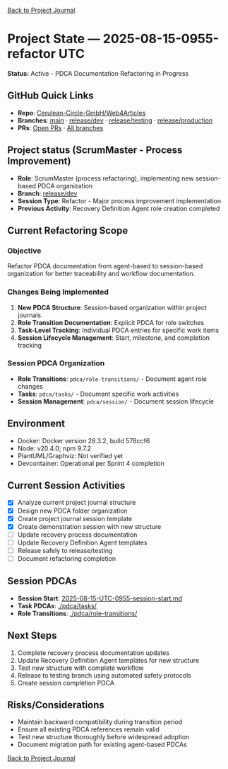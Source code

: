 [Back to Project Journal](../)

# Project State — 2025-08-15-0955-refactor UTC

**Status:** Active - PDCA Documentation Refactoring in Progress

## GitHub Quick Links
- **Repo**: [Cerulean-Circle-GmbH/Web4Articles](https://github.com/Cerulean-Circle-GmbH/Web4Articles)
- **Branches**: [main](https://github.com/Cerulean-Circle-GmbH/Web4Articles/tree/main) · [release/dev](https://github.com/Cerulean-Circle-GmbH/Web4Articles/tree/release/dev) · [release/testing](https://github.com/Cerulean-Circle-GmbH/Web4Articles/tree/release/testing) · [release/production](https://github.com/Cerulean-Circle-GmbH/Web4Articles/tree/release/production)
- **PRs**: [Open PRs](https://github.com/Cerulean-Circle-GmbH/Web4Articles/pulls) · [All branches](https://github.com/Cerulean-Circle-GmbH/Web4Articles/branches)

## Project status (ScrumMaster - Process Improvement)
- **Role**: ScrumMaster (process refactoring), implementing new session-based PDCA organization
- **Branch**: [release/dev](https://github.com/Cerulean-Circle-GmbH/Web4Articles/tree/release/dev)
- **Session Type**: Refactor - Major process improvement implementation
- **Previous Activity**: Recovery Definition Agent role creation completed

## Current Refactoring Scope
### Objective
Refactor PDCA documentation from agent-based to session-based organization for better traceability and workflow documentation.

### Changes Being Implemented
1. **New PDCA Structure**: Session-based organization within project journals
2. **Role Transition Documentation**: Explicit PDCA for role switches
3. **Task-Level Tracking**: Individual PDCA entries for specific work items
4. **Session Lifecycle Management**: Start, milestone, and completion tracking

### Session PDCA Organization
- **Role Transitions**: `pdca/role-transitions/` - Document agent role changes
- **Tasks**: `pdca/tasks/` - Document specific work activities  
- **Session Management**: `pdca/session/` - Document session lifecycle

## Environment
- Docker: Docker version 28.3.2, build 578ccf6
- Node: v20.4.0; npm 9.7.2
- PlantUML/Graphviz: Not verified yet
- Devcontainer: Operational per Sprint 4 completion

## Current Session Activities
- [x] Analyze current project journal structure
- [x] Design new PDCA folder organization
- [x] Create project journal session template
- [x] Create demonstration session with new structure
- [ ] Update recovery process documentation
- [ ] Update Recovery Definition Agent templates
- [ ] Release safely to release/testing
- [ ] Document refactoring completion

## Session PDCAs
- **Session Start**: [2025-08-15-UTC-0955-session-start.md](./pdca/session/2025-08-15-UTC-0955-session-start.md)
- **Task PDCAs**: [./pdca/tasks/](./pdca/tasks/)
- **Role Transitions**: [./pdca/role-transitions/](./pdca/role-transitions/)

## Next Steps
1. Complete recovery process documentation updates
2. Update Recovery Definition Agent templates for new structure
3. Test new structure with complete workflow
4. Release to testing branch using automated safety protocols
5. Create session completion PDCA

## Risks/Considerations
- Maintain backward compatibility during transition period
- Ensure all existing PDCA references remain valid
- Test new structure thoroughly before widespread adoption
- Document migration path for existing agent-based PDCAs

[Back to Project Journal](../)
